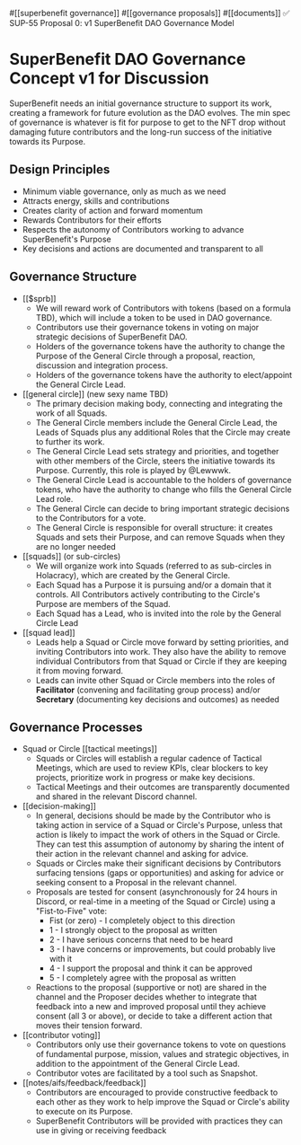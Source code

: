 #[[superbenefit governance]] #[[governance proposals]] #[[documents]] 
✅ SUP-55 Proposal 0: v1 SuperBenefit DAO Governance Model
# SuperBenefit DAO Governance Concept v1 for Discussion
SuperBenefit needs an initial governance structure to support its work, creating a framework for future evolution as the DAO evolves. The min spec of governance is whatever is fit for purpose to get to the NFT drop without damaging future contributors and the long-run success of the initiative towards its Purpose.
## Design Principles
- Minimum viable governance, only as much as we need
- Attracts energy, skills and contributions
- Creates clarity of action and forward momentum
- Rewards Contributors for their efforts
- Respects the autonomy of Contributors working to advance SuperBenefit's Purpose
- Key decisions and actions are documented and transparent to all

## Governance Structure
- [[$sprb]]
	- We will reward work of Contributors with tokens (based on a formula TBD), which will include a token to be used in DAO governance.
	- Contributors use their governance tokens in voting on major strategic decisions of SuperBenefit DAO.
	- Holders of the governance tokens have the authority to change the Purpose of the General Circle through a proposal, reaction, discussion and integration process.
	- Holders of the governance tokens have the authority to elect/appoint the General Circle Lead.
- [[general circle]] (new sexy name TBD)
	- The primary decision making body, connecting and integrating the work of all Squads.
	- The General Circle members include the General Circle Lead, the Leads of Squads plus any additional Roles that the Circle may create to further its work.
	- The General Circle Lead sets strategy and priorities, and together with other members of the Circle, steers the initiative towards its Purpose. Currently, this role is played by @Lewwwk.
	- The General Circle Lead is accountable to the holders of governance tokens, who have the authority to change who fills the General Circle Lead role.
	- The General Circle can decide to bring important strategic decisions to the Contributors for a vote.
	- The General Circle is responsible for overall structure: it creates Squads and sets their Purpose, and can remove Squads when they are no longer needed
- [[squads]] (or sub-circles)
	- We will organize work into Squads (referred to as sub-circles in Holacracy), which are created by the General Circle.
	- Each Squad has a Purpose it is pursuing and/or a domain that it controls. All Contributors actively contributing to the Circle's Purpose are members of the Squad.
	- Each Squad has a Lead, who is invited into the role by the General Circle Lead
- [[squad lead]]
	- Leads help a Squad or Circle move forward by setting priorities, and inviting Contributors into work. They also have the ability to remove individual Contributors from that Squad or Circle if they are keeping it from moving forward.
	- Leads can invite other Squad or Circle members into the roles of **Facilitator** (convening and facilitating group process) and/or **Secretary** (documenting key decisions and outcomes) as needed

## Governance Processes
- Squad or Circle [[tactical meetings]]
	- Squads or Circles will establish a regular cadence of Tactical Meetings, which are used to review KPIs, clear blockers to key projects, prioritize work in progress or make key decisions.
	- Tactical Meetings and their outcomes are transparently documented and shared in the relevant Discord channel.
- [[decision-making]]
	- In general, decisions should be made by the Contributor who is taking action in service of a Squad or Circle's Purpose, unless that action is likely to impact the work of others in the Squad or Circle. They can test this assumption of autonomy by sharing the intent of their action in the relevant channel and asking for advice.
	- Squads or Circles make their significant decisions by Contributors surfacing tensions (gaps or opportunities) and asking for advice or seeking consent to a Proposal in the relevant channel.
	- Proposals are tested for consent (asynchronously for 24 hours in Discord, or real-time in a meeting of the Squad or Circle) using a "Fist-to-Five" vote:
		- Fist (or zero) - I completely object to this direction
		- 1 - I strongly object to the proposal as written
		- 2 - I have serious concerns that need to be heard
		- 3 - I have concerns or improvements, but could probably live with it
		- 4 - I support the proposal and think it can be approved
		- 5 - I completely agree with the proposal as written
	- Reactions to the proposal (supportive or not) are shared in the channel and the Proposer decides whether to integrate that feedback into a new and improved proposal until they achieve consent (all 3 or above), or decide to take a different action that moves their tension forward.
- [[contributor voting]]
	- Contributors only use their governance tokens to vote on questions of fundamental purpose, mission, values and strategic objectives, in addition to the appointment of the General Circle Lead.
	- Contributor votes are facilitated by a tool such as Snapshot.
- [[notes/aifs/feedback/feedback]]
	- Contributors are encouraged to provide constructive feedback to each other as they work to help improve the Squad or Circle's ability to execute on its Purpose.
	- SuperBenefit Contributors will be provided with practices they can use in giving or receiving feedback

